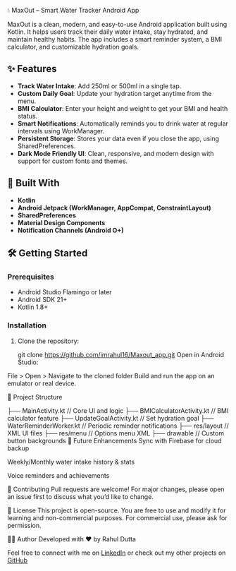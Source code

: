 💧 MaxOut – Smart Water Tracker Android App

MaxOut is a clean, modern, and easy-to-use Android application built using Kotlin. It helps users track their daily water intake, stay hydrated, and maintain healthy habits. The app includes a smart reminder system, a BMI calculator, and customizable hydration goals.


## ✨ Features

- **Track Water Intake**: Add 250ml or 500ml in a single tap.
- **Custom Daily Goal**: Update your hydration target anytime from the menu.
- **BMI Calculator**: Enter your height and weight to get your BMI and health status.
- **Smart Notifications**: Automatically reminds you to drink water at regular intervals using WorkManager.
- **Persistent Storage**: Stores your data even if you close the app, using SharedPreferences.
- **Dark Mode Friendly UI**: Clean, responsive, and modern design with support for custom fonts and themes.


## 🧰 Built With

- **Kotlin**
- **Android Jetpack (WorkManager, AppCompat, ConstraintLayout)**
- **SharedPreferences**
- **Material Design Components**
- **Notification Channels (Android O+)**



## 🛠️ Getting Started

### Prerequisites
- Android Studio Flamingo or later
- Android SDK 21+
- Kotlin 1.8+

### Installation
1. Clone the repository:
  
   git clone https://github.com/imrahul16/Maxout_app.git
Open in Android Studio:


File > Open > Navigate to the cloned folder
Build and run the app on an emulator or real device.

📂 Project Structure


├── MainActivity.kt               // Core UI and logic
├── BMICalculatorActivity.kt     // BMI calculator feature
├── UpdateGoalActivity.kt        // Set hydration goal
├── WaterReminderWorker.kt       // Periodic reminder notifications
├── res/layout                   // XML UI files
├── res/menu                     // Options menu XML
├── drawable                     // Custom button backgrounds
📌 Future Enhancements
Sync with Firebase for cloud backup

Weekly/Monthly water intake history & stats

Voice reminders and achievements

🤝 Contributing
Pull requests are welcome! For major changes, please open an issue first to discuss what you’d like to change.

📄 License
This project is open-source. You are free to use and modify it for learning and non-commercial purposes. For commercial use, please ask for permission.

🙋‍♂️ Author
Developed with ❤️ by Rahul Dutta

Feel free to connect with me on [LinkedIn](https://www.linkedin.com/in/imrahul16) or check out my other projects on [GitHub](https://github.com/imrahul16)

